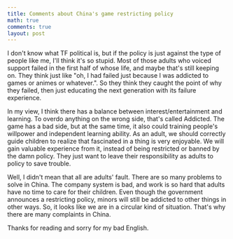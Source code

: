 ```yaml
---
title: Comments about China's game restricting policy
math: true
comments: true
layout: post
---
```


I don't know what TF political is, but if the policy is just against the type of people like me, I'll think it's so stupid. Most of those adults who voiced support failed in the first half of whose life, and maybe that's still keeping on. They think just like "oh, I had failed just because I was addicted to games or animes or whatever.". So they think they caught the point of why they failed, then just educating the next generation with its failure experience.

In my view, I think there has a balance between interest/entertainment and learning. To overdo anything on the wrong side, that's called Addicted. The game has a bad side, but at the same time, it also could training people's willpower and independent learning ability. As an adult, we should correctly guide children to realize that fascinated in a thing is very enjoyable. We will gain valuable experience from it, instead of being restricted or banned by the damn policy. They just want to leave their responsibility as adults to policy to save trouble.

Well, I didn't mean that all are adults' fault. There are so many problems to solve in China. The company system is bad, and work is so hard that adults have no time to care for their children. Even though the government announces a restricting policy, minors will still be addicted to other things in other ways. So, it looks like we are in a circular kind of situation. That's why there are many complaints in China.

Thanks for reading and sorry for my bad English.
